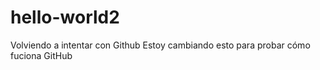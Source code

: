 # hello-world2
Volviendo a intentar con Github
Estoy cambiando esto para probar cómo fuciona GitHub
